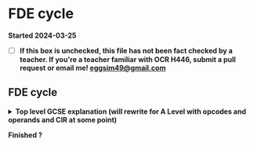 # FDE cycle

**Started 2024-03-25**

- [ ] **If this box is unchecked, this file has not been fact checked by a teacher. If you're a teacher familiar with OCR H446, submit a pull request or email me! <eggsim49@gmail.com>**

## FDE cycle

<details><summary><strong>Top level GCSE explanation (will rewrite for A Level with opcodes and operands and CIR at some point)</strong></summary>
    <ol>
        <li>
            The program counter (PC) stores the address in memory of the next instruction to be processed
        </li>
        <li>
            The address from the PC is copied in the memory address register (MAR)
        </li>
        <li>
            The PC will now increment to the next instruction in memory, to prepare for the next clock cycle
        </li>
        <li>
            The control unit (CU) will fetch the instruction from the address listed in the MAR and store the actual instruction in the memory data register (MDR)
        </li>
        <li>
            Once the CU has the instruction, it can decode it, which means work out what needs doing and what components need contacting next. Then the Cu can execute the instruction, which means passing requests to different computer components as necessary
        </li>
        <li>
            If the instruction requires arithmetic or logical decisions to be made, the CU will pass the instruction to the arithmetic logic unit (ALU) to calculate the result. The result is stored in the accumulator (ACC)
        </li>
        <li>
            The CU, now that it has processed that instruction, will work on the next instruction. The program counter is holding the memory address of the next instruction. The CU will copy this to the MAR. The cycle repeats
        </li>
    </ol>
</details>



**Finished ?**
